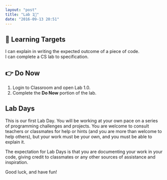 ```yaml
---
layout: "post"
title: "Lab 1⃣"
date: "2016-09-13 20:51"
---
```


## 🎯 Learning Targets
I can explain in writing the expected outcome of a piece of code.     
I can complete a CS lab to specification.    

## 👉 Do Now
1. Login to Classroom and open Lab 1.0.
2. Complete the **Do Now** portion of the lab.

## Lab Days

This is our first Lab Day. You will be working at your own pace on a series of programming challenges and projects. You are welcome to consult teachers or classmates for help or hints (and you are more than welcome to help others), but your work must be your own, and you must be able to explain it.

The expectation for Lab Days is that you are documenting your work in your code, giving credit to classmates or any other sources of assistance and inspiration.

Good luck, and have fun!

